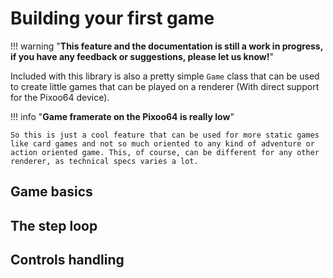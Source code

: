 # Building your first game

!!! warning "**This feature and the documentation is still a work in progress, if you have any feedback or suggestions, please let us know!**"

Included with this library is also a pretty simple `Game` class that can be used to create little games that can be played on a renderer (With direct support for the Pixoo64 device).

!!! info "**Game framerate on the Pixoo64 is really low**"

    So this is just a cool feature that can be used for more static games like card games and not so much oriented to any kind of adventure or action oriented game. This, of course, can be different for any other renderer, as technical specs varies a lot.

## Game basics

## The step loop

## Controls handling